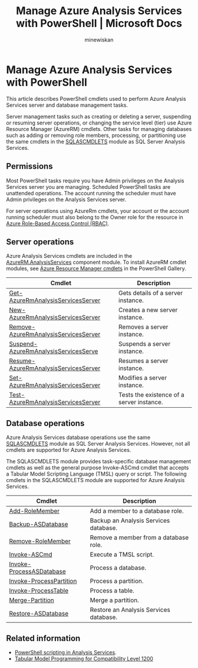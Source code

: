 ﻿---
title: Manage Azure Analysis Services with PowerShell | Microsoft Docs
description: Azure Analysis Services management with PowerShell.
services: analysis-services
documentationcenter: ''
author: minewiskan
manager: erikre
editor: 

ms.assetid: 
ms.service: analysis-services
ms.workload: data-management
ms.tgt_pltfrm: na
ms.devlang: na
ms.topic: article
ms.date: 04/18/2017
ms.author: owend

---

# Manage Azure Analysis Services with PowerShell

This article describes PowerShell cmdlets used to perform Azure Analysis Services server and database management tasks. 

Server management tasks such as creating or deleting a server, suspending or resuming server operations, or changing the service level (tier) use Azure Resource Manager (AzureRM) cmdlets. Other tasks for managing databases such as adding or removing role members, processing, or partitioning use the same cmdlets in the [SQLASCMDLETS](https://msdn.microsoft.com/library/hh758425.aspx) module as SQL Server Analysis Services.

## Permissions
Most PowerShell tasks require you have Admin privileges on the Analysis Services server you are managing. Scheduled PowerShell tasks are unattended operations. The account running the scheduler must have Admin privileges on the Analysis Services server. 

For server operations using AzureRm cmdlets, your account or the account running scheduler must also belong to the Owner role for the resource in [Azure Role-Based Access Control (RBAC)](../active-directory/role-based-access-control-what-is.md). 

## Server operations 
Azure Analysis Services cmdlets are included in the [AzureRM.AnalysisServices](https://www.powershellgallery.com/packages/AzureRM.AnalysisServices) component module. To install AzureRM cmdlet modules, see [Azure Resource Manager cmdlets](/powershell/azure/overview) in the PowerShell Gallery.

|Cmdlet|Description| 
|------------|-----------------| 
|[Get-AzureRmAnalysisServicesServer](/powershell/module/azurerm.analysisservices/get-azurermanalysisservicesserver)|Gets details of a server instance.|  
|[New-AzureRmAnalysisServicesServer](/powershell/module/azurerm.analysisservices/new-azurermanalysisservicesserver)|Creates a new server instance.|
|[Remove-AzureRmAnalysisServicesServer](/powershell/module/azurerm.analysisservices/remove-azurermanalysisservicesserver)|Removes a server instance.|  
|[Suspend-AzureRmAnalysisServicesServe](/powershell/module/azurerm.analysisservices/suspend-azurermanalysisservicesserver)|Suspends a server instance.| 
|[Resume-AzureRmAnalysisServicesServer](/powershell/module/azurerm.analysisservices/resume-azurermanalysisservicesserver)|Resumes a server instance.|  
|[Set-AzureRmAnalysisServicesServer](/powershell/module/azurerm.analysisservices/set-azurermanalysisservicesserver)|Modifies a server instance.|   
|[Test-AzureRmAnalysisServicesServer](/powershell/module/azurerm.analysisservices/test-azurermanalysisservicesserver)|Tests the existence of a server  instance.| 

## Database operations
Azure Analysis Services database operations use the same [SQLASCMDLETS](https://msdn.microsoft.com/library/hh758425.aspx) module as SQL Server Analysis Services. However, not all cmdlets are supported for Azure Analysis Services. 

The SQLASCMDLETS module provides task-specific database management cmdlets as well as the general purpose Invoke-ASCmd cmdlet that accepts a Tabular Model Scripting Language (TMSL) query or script. The following cmdlets in the SQLASCMDLETS module are supported for Azure Analysis Services.
  
|Cmdlet|Description|
|------------|-----------------| 
|[Add-RoleMember](https://msdn.microsoft.com/library/hh510167.aspx)|Add a member to a database role.| 
|[Backup-ASDatabase](https://docs.microsoft.com/sql/analysis-services/powershell/backup-asdatabase-cmdlet)|Backup an Analysis Services database.|  
|[Remove-RoleMember](https://msdn.microsoft.com/library/hh510173.aspx)|Remove a member from a database role.|   
|[Invoke-ASCmd](https://msdn.microsoft.com/library/hh479579.aspx)|Execute a TMSL script.|
|[Invoke-ProcessASDatabase](https://msdn.microsoft.com/library/mt651773.aspx)|Process a database.|  
|[Invoke-ProcessPartition](https://msdn.microsoft.com/library/hh510164.aspx)|Process a partition.| 
|[Invoke-ProcessTable](https://msdn.microsoft.com/library/mt651774.aspx)|Process a table.|  
|[Merge-Partition](https://msdn.microsoft.com/library/hh479576.aspx)|Merge a partition.|  
|[Restore-ASDatabase](https://docs.microsoft.com/sql/analysis-services/powershell/restore-asdatabase-cmdlet)|Restore an Analysis Services database.| 
  

## Related information
* [PowerShell scripting in Analysis Services](https://msdn.microsoft.com/library/hh213141.aspx).
* [Tabular Model Programming for Compatibility Level 1200](https://msdn.microsoft.com/library/mt712541.aspx)
